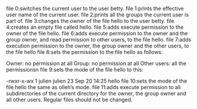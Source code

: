 file 0:switches the current user to the user betty.
file 1:prints the effective user name of the current user.
file 2:prints all the groups the current user is part of.
file 3:changes the owner of the file hello to the user betty.
file 4:creates an empty file called hello.
file 5:adds execute permission to the owner of the file hello.
file 6:adds execute permission to the owner and the group owner, and read permission to other users, to the file hello.
file 7:adds execution permission to the owner, the group owner and the other users, to the file hello
file 8:sets the permission to the file hello as follows:

Owner: no permission at all
Group: no permission at all
Other users: all the permissionsn
file 9:sets the mode of the file hello to this:

-rwxr-x-wx 1 julien julien 23 Sep 20 14:25 hello
file 10:sets the mode of the file hello the same as olleh’s mode.
file 11:adds execute permission to all subdirectories of the current directory for the owner, the group owner and all other users. Regular files should not be changed.